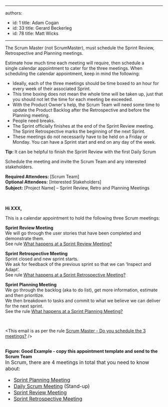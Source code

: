 

---
authors:
  - id: 1
    title: Adam Cogan
  - id: 33
    title: Gerard Beckerleg
  - id: 78
    title: Matt Wicks
---




<span class='intro'> ​​​​​The&#160;Scrum Master (not ScrumMaster), must schedule&#160;the Sprint Review, Retrospective and Planning&#160;meetings.<br> </span>

<p>Estimate how much time each meeting will require,&#160;then schedule a single&#160;calendar appointment to cater for the three meetings.&#160;When scheduling the calendar appointment, keep in mind the following&#58;</p><ul><li>Ideally, each of the three&#160;meetings should&#160;be time boxed to an hour for every week of their associated Sprint.</li><li>This time boxing does not mean the whole time will be taken up, just that you should not let the time for each meeting be exceeded.</li><li>With the Product Owner's help, the Scrum Team&#160;will need some time to update the Product Backlog after the Retrospective and before the Planning&#160;meeting.</li><li>People need breaks.</li><li>The Sprint officially finishes at the end of the Sprint Review m​eeting. The Sprint Retrospective marks the beginning of the next Sprint.</li><li>These meetings do not necessarily have to be held on a Friday or Monday. You can have a Sprint start and end on any day of the week.​</li></ul><p class="ssw15-rteElement-P">
   <b>Tip&#58;&#160;</b>It can&#160;be helpful to finish the Sprint Review with the first D​aily Scrum​</p><p>Schedule the meeting and invite the Scrum Team and any interested stakeholders.</p><div><div class="ms-rteCustom-GreyBox"><p>
         <strong>Required Attendees&#58;&#160;</strong>[Scrum Team] 
         <br>
         <strong>Optional Attendees&#58;</strong> [Interested Stakeholders]<br><strong style="line-height&#58;1.6;">Subject&#58;&#160;</strong><span style="line-height&#58;1.6;">[Project Name] – Sprint Review, Retro and Planning Meetings</span></p><p class="ssw15-rteElement-P">​​​​<br></p><p>
         <strong>Hi XXX,</strong></p><p>This is a calendar appointment&#160;to hold the following three&#160;Scrum&#160;meetings&#58;</p><p>
         <strong>Sprint Review Meeting</strong><br>We will go through the user stories that have been completed and demonstrate them.<br>See rule&#160;<a href="/Pages/SprintReviewMeeting.aspx" target="_blank">What happens at a Sprint Review Meeting?</a><strong></strong></p><p>
         <strong>Sprint Retrospective Meeting</strong><br>Sprint closed and new sprint starts.<br>We ask for feedback of the previous sprint so that we can ‘Inspect and Adapt’.<br>See rule&#160;<a href="/Pages/RetrospectiveMeeting.aspx" target="_blank">What happens at a Sprint Retrospective Meeting?</a>​<br></p><p>
         <strong>Sprint Planning Meeting</strong><br>We go through the backlog (aka to do list), get more information, estimate and then prioritize. <br>We then breakdown to tasks and commit to what we believe we can deliver for the next sprint.<br>See the&#160;rule&#160;<a href="/Pages/SprintPlanningMeeting.aspx" title="Sprint Planning Meeting" target="_blank">What happens at a Sprint Planning Meeting?</a></p><p>​​<br></p><p>&lt;This email is as per the rule&#160;<a href="/Pages/ScheduleThe3Meetings.aspx">Scrum Master - Do you schedule the 3 meetings?​​​</a> /&gt;</p></div>
   <br>
   <font class="ms-rteCustom-FigureGood"> 
      <strong>Figure&#58; Good Example -&#160;co​py this appointment template and send to ​the Scrum Team</strong></font> </div><div> 
   <font size="-0" class="ms-rteCustom-GreyBox">In Scrum, there are 4 meetings in total that you need to know about&#58;&#160; 
      <ul><li> 
            <a href="/Pages/SprintPlanningMeeting.aspx" title="Sprint Planning Meeting" target="_blank">Sprint Planning Meeting​</a></li><li> 
            <a href="/Pages/DailyScrumUpdateTasks.aspx" title="Daily Scrum Meeting" target="_blank">Daily Scrum Meeting​</a> (Stand-up​​​​)</li><li> 
            <a title="Sprint Review Meeting" href="/Pages/SprintReviewMeeting.aspx" shape="rect" target="_blank">Sprint Review Meeting</a></li><li> 
            <a title="Sprint Retrospective Meeting" href="/Pages/RetrospectiveMeeting.aspx" shape="rect" target="_blank">Sprint Retrospective Meeting</a></li></ul></font></div>



